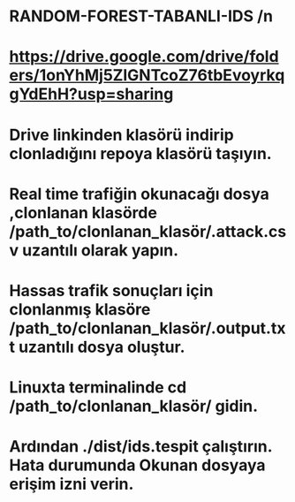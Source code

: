 # RANDOM-FOREST-TABANLI-IDS /n
# https://drive.google.com/drive/folders/1onYhMj5ZlGNTcoZ76tbEvoyrkqgYdEhH?usp=sharing 
# Drive linkinden klasörü indirip clonladığını repoya klasörü taşıyın. 
 # Real time trafiğin okunacağı dosya ,clonlanan klasörde /path_to/clonlanan_klasör/.attack.csv uzantılı olarak yapın. 
# Hassas trafik sonuçları için clonlanmış klasöre /path_to/clonlanan_klasör/.output.txt uzantılı dosya oluştur. 
# Linuxta terminalinde cd  /path_to/clonlanan_klasör/ gidin. 
# Ardından ./dist/ids.tespit çalıştırın. Hata durumunda  Okunan dosyaya erişim izni verin.



